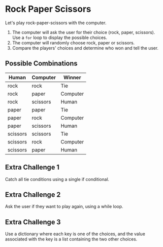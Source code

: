 
# Rock Paper Scissors

Let's play rock-paper-scissors with the computer.

   
1. The computer will ask the user for their choice (rock, paper, scissors). Use a `for` loop to display the possible choices.
2. The computer will randomly choose rock, paper or scissors.
3. Compare the players' choices and determine who won and tell the user.

## Possible Combinations
| Human | Computer | Winner
|-|-|-|
|rock |rock | Tie
|rock |paper|Computer|
|rock |scissors|Human|
|paper |paper|Tie|
|paper |rock|Computer|
|paper |scissors|Human|
|scissors |scissors|Tie|
|scissors |rock|Computer|
|scissors |paper|Human|


## Extra Challenge 1

Catch all tie conditions using a single if conditional.

## Extra Challenge 2

Ask the user if they want to play again, using a while loop.

## Extra Challenge 3

Use a dictionary where each key is one of the choices, and the value associated with the key is a list containing the two other choices.

[//]: # (instructor note: write the tie case, the first case, have them write the others using elif)